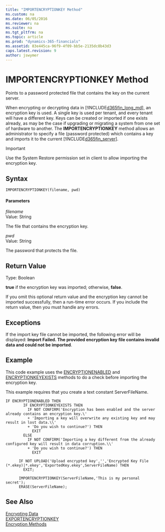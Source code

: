 ```yaml
---
title: "IMPORTENCRYPTIONKEY Method"
ms.custom: na
ms.date: 06/05/2016
ms.reviewer: na
ms.suite: na
ms.tgt_pltfrm: na
ms.topic: article
ms.prod: "dynamics-365-financials"
ms.assetid: 83e445ca-96f9-4f09-bb5e-2135dc8b43d3
caps.latest.revision: 9
author: jswymer
---
```

# IMPORTENCRYPTIONKEY Method
Points to a password protected file that contains the key on the current server.  

 When encrypting or decrypting data in [!INCLUDE[d365fin_long_md](../includes/d365fin_long_md.md)], an encryption key is used. A single key is used per tenant, and every tenant will have a different key. Keys can be created or imported if one exists already, as may be the case if upgrading or migrating a system from one set of hardware to another. The **IMPORTENCRYPTIONKEY** method allows an administrator to specify a file \(password protected\) which contains a key and imports it to the current [!INCLUDE[d365fin_server](../includes/d365fin_server_md.md)].  

<!--
> [!NOTE]  
>  In systems with multiple [!INCLUDE[d365fin_server](../includes/d365fin_server_md.md)] instances, you must run the **IMPORTENCRYPTIONKEY** method for each instance.  
-->

> [!IMPORTANT]  
>  Use the System Restore permission set in client to allow importing the encryption key.  

## Syntax  

```  
IMPORTENCRYPTIONKEY(filename, pwd)  
```  

#### Parameters  
 *filename*  
 Value: String  

 The file that contains the encryption key.  

 *pwd*  
 Value: String  

 The password that protects the file.  

## Return Value  
 Type: Boolean  

 **true** if the encryption key was imported; otherwise, **false**.  

 If you omit this optional return value and the encryption key cannot be imported successfully, then a run-time error occurs. If you include the return value, then you must handle any errors.  

## Exceptions  
 If the import key file cannot be imported, the following error will be displayed: **Import Failed. The provided encryption key file contains invalid data and could not be imported**.  

## Example  
 This code example uses the [ENCRYPTIONENABLED](devenv-encryptionenabled-method.md) and [ENCRYPTIONKEYEXISTS](devenv-ENCRYPTIONKEYEXISTS-method.md) methods to do a check before importing the encryption key.  

 This example requires that you create a text constant ServerFileName.  

```  
IF ENCRYPTIONENABLED THEN  
        IF ENCRYPTIONKEYEXISTS THEN  
          IF NOT CONFIRM('Encryption has been enabled and the server already contains an encryption key.\'  
          + 'Importing a key will overwrite any existing key and may result in lost data.\\'  
          + 'Do you wish to continue?') THEN  
            EXIT  
        ELSE  
          IF NOT CONFIRM('Importing a key different from the already configured key will result in data corruption.\\'  
          + 'Do you wish to continue?') THEN  
            EXIT  

      IF NOT UPLOAD('Upload encrypted key','','Encrypted Key File (*.ekey)|*.ekey','ExportedKey.ekey',ServerFileName) THEN  
        EXIT;  

      IMPORTENCRYPTIONKEY(ServerFileName,'This is my personal secret');  
      ERASE(ServerFileName);  
```  

## See Also  
 [Encrypting Data](../devenv-encrypting-data.md)   
 [EXPORTENCRYPTIONKEY](devenv-EXPORTENCRYPTIONKEY-method.md)   
 [Encryption Methods](devenv-Encryption-Methods.md)
